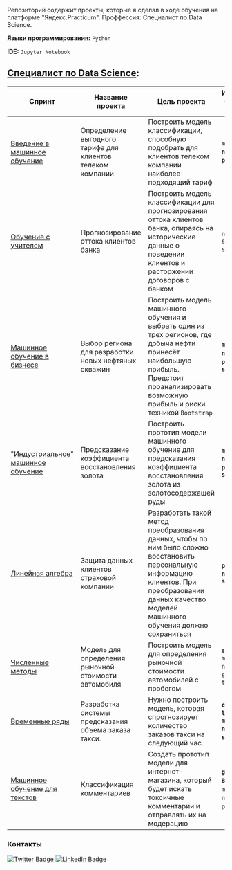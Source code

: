Репозиторий содержит проекты, которые я сделал в ходе обучения на платформе "Яндекс.Practicum". Проффессия: Специалист по Data Science.

**Языки программирования:** `Python`

**IDE:** `Jupyter Notebook`

## [Специалист по Data Science](https://praktikum.yandex.ru/data-scientist):
| Спринт | Название проекта | Цель проекта | Используемые библиотеки и модули |
| ------------------------ | ----- | ----------- | ---------- | 
| [Введение в машинное обучение](https://github.com/DazzleBlind/Portfolio_Practicum/tree/main/ML_Introduction) | Определение выгодного тарифа для клиентов телеком компании | Построить модель классификации, способную подобрать для клиентов телеком компании наиболее подходящий тариф | **`matplotlib` `numpy` `pandas` `plotly` `sklearn`** |
| [Обучение с учителем](https://github.com/DazzleBlind/Portfolio_Practicum/tree/main/Supervised_learning)          | Прогнозирование оттока клиентов банка | Построить модель классификации для прогнозирования оттока клиентов банка, опираясь на исторические данные о поведении клиентов и расторжении договоров с банком | `numpy` `pandas` `sklearn` `statistics`** |
| [Машинное обучение в бизнесе](https://github.com/DazzleBlind/Portfolio_Practicum/tree/main/ML_In_Buisness)  | Выбор региона для разработки новых нефтяных скважин | Построить модель машинного обучения и выбрать один из трех регионов, где добыча нефти принесёт наибольшую прибыль. Предстоит проанализировать возможную прибыль и риски техникой `Bootstrap` | **`math` `matplotlib` `numpy` `pandas` `plotly` `seaborn` `sklearn`** |
| ["Индустриальное" машинное обучение](https://github.com/DazzleBlind/Portfolio_Practicum/tree/main/Industry_ML) | Предсказание коэффициента восстановления золота | Построить прототип модели машинного обучение для предсказания коэффициента восстановления золота из золотосодержащей руды | **`matplotlib` `numpy` `pandas` `plotly` `seaborn` `sklearn`** |
| [Линейная алгебра](https://github.com/DazzleBlind/Portfolio_Practicum/tree/main/Linear_algebra) | Защита данных клиентов страховой компании | Разработать такой метод преобразования данных, чтобы по ним было сложно восстановить персональную информацию клиентов. При преобразовании данных качество моделей машинного обучения должно сохраниться | **`plotly express` `numpy` `pandas` `sklearn`** |
| [Численные методы](https://github.com/DazzleBlind/Portfolio_Practicum/tree/main/Numerical_methods) | Модель для определения рыночной стоимости автомобиля | Построить модель для определения рыночной стоимости автомобилей с пробегом | **`lightgbm`**  `matplotlib` `numpy` `pandas` `seaborn` `sklearn` `time` |
| [Временные ряды](https://github.com/DazzleBlind/Portfolio_Practicum/tree/main/Time_Series) | Разработка системы предсказания объема заказа такси. | Нужно построить модель, которая спрогнозирует количество заказов такси на следующий час. | **`catboost` `lightgbm` `plotly` `matplotlib` `numpy` `pandas` `seaborn` `sklearn`** |
| [Машинное обучение для текстов](https://github.com/DazzleBlind/Portfolio_Practicum/tree/main/ML_For_Text) | Классификация комментариев | Создать прототип модели для интернет-магазина, который будет искать токсичные комментарии и отправлять их на модерацию | **`gensim` `fasttext` `BERT` `PyTorch`** `matplotlib` **`nltk`** `numpy` `pandas` `plotly` `sklearn`  |

### Контакты
<div id="badges" >
  <a href="https://t.me/Dazzle_dazzle_dazzle">
    <img src="https://img.shields.io/badge/Telegram-deepskyblue?style=for-the-badge&logo=telegram&logoColor=white" alt="Twitter Badge"/>
  </a>
  <a href="https://www.linkedin.com/in/konstantin-sinkevich-39b982265/">
    <img src="https://img.shields.io/badge/LinkedIn-blue?style=for-the-badge&logo=linkedin&logoColor=white" alt="LinkedIn Badge"/>
  </a>
</div>
